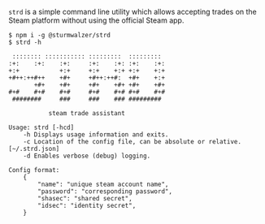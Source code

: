 `strd` is a simple command line utility which allows accepting trades on the Steam platform without using the official Steam app.

```
$ npm i -g @sturmwalzer/strd
$ strd -h

 :::::::: ::::::::::: :::::::::  :::::::::
:+:    :+:    :+:     :+:    :+: :+:    :+:
+:+           +:+     +:+    +:+ +:+    +:+
+#++:++#++    +#+     +#++:++#:  +#+    +:+
       +#+    +#+     +#+    +#+ +#+    +#+
#+#    #+#    #+#     #+#    #+# #+#    #+#
 ########     ###     ###    ### #########

           steam trade assistant

Usage: strd [-hcd]
    -h Displays usage information and exits.
    -c Location of the config file, can be absolute or relative. [~/.strd.json]
    -d Enables verbose (debug) logging.

Config format:
    {
        "name": "unique steam account name",
        "password": "corresponding password",
        "shasec": "shared secret",
        "idsec": "identity secret",
    }

```
